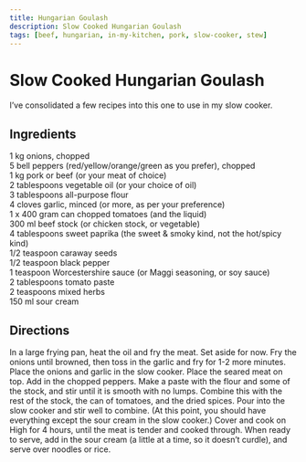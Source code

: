 ```yaml
---
title: Hungarian Goulash
description: Slow Cooked Hungarian Goulash
tags: [beef, hungarian, in-my-kitchen, pork, slow-cooker, stew]
---
```


# Slow Cooked Hungarian Goulash

I’ve consolidated a few recipes into this one to use in my slow cooker.

## Ingredients
1 kg onions, chopped  
5 bell peppers (red/yellow/orange/green as you prefer), chopped  
1 kg pork or beef (or your meat of choice)  
2 tablespoons vegetable oil (or your choice of oil)  
3 tablespoons all-purpose flour  
4 cloves garlic, minced (or more, as per your preference)  
1 x 400 gram can chopped tomatoes (and the liquid)  
300 ml beef stock (or chicken stock, or vegetable)  
4 tablespoons sweet paprika (the sweet & smoky kind, not the hot/spicy kind)  
1/2 teaspoon caraway seeds  
1/2 teaspoon black pepper  
1 teaspoon Worcestershire sauce (or Maggi seasoning, or soy sauce)  
2 tablespoons tomato paste  
2 teaspoons mixed herbs  
150 ml sour cream

## Directions
In a large frying pan, heat the oil and fry the meat. Set aside for now. Fry the onions until browned, then toss in the garlic and fry for 1-2 more minutes. Place the onions and garlic in the slow cooker. Place the seared meat on top. Add in the chopped peppers. Make a paste with the flour and some of the stock, and stir until it is smooth with no lumps. Combine this with the rest of the stock, the can of tomatoes, and the dried spices. Pour into the slow cooker and stir well to combine. (At this point, you should have everything except the sour cream in the slow cooker.) Cover and cook on High for 4 hours, until the meat is tender and cooked through. When ready to serve, add in the sour cream (a little at a time, so it doesn’t curdle), and serve over noodles or rice.